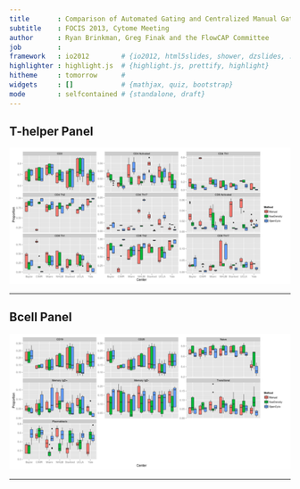 ```yaml
---
title       : Comparison of Automated Gating and Centralized Manual Gating
subtitle    : FOCIS 2013, Cytome Meeting
author      : Ryan Brinkman, Greg Finak and the FlowCAP Committee
job         : 
framework   : io2012        # {io2012, html5slides, shower, dzslides, ...}
highlighter : highlight.js  # {highlight.js, prettify, highlight}
hitheme     : tomorrow      # 
widgets     : []            # {mathjax, quiz, bootstrap}
mode        : selfcontained # {standalone, draft}
---
```


## T-helper Panel
  


![plot of chunk boxplots.thelper](figure/boxplots.thelper.png) 


---

## Bcell Panel

![plot of chunk boxplots.bcell](figure/boxplots.bcell.png) 



---
